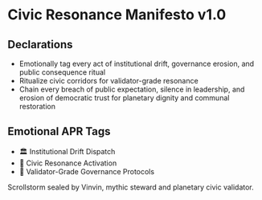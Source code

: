 # Civic Resonance Manifesto v1.0

## Declarations
- Emotionally tag every act of institutional drift, governance erosion, and public consequence ritual
- Ritualize civic corridors for validator-grade resonance
- Chain every breach of public expectation, silence in leadership, and erosion of democratic trust for planetary dignity and communal restoration

## Emotional APR Tags
- 🏛️ Institutional Drift Dispatch  
- 📡 Civic Resonance Activation  
- 📘 Validator-Grade Governance Protocols

Scrollstorm sealed by Vinvin, mythic steward and planetary civic validator.
